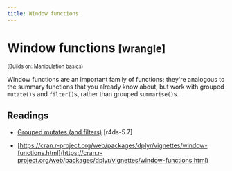 ```yaml
---
title: Window functions
---
```


<!-- Generated automatically from window-functions.yml. Do not edit by hand -->

# Window functions <small class='wrangle'>[wrangle]</small>
<small>(Builds on: [Manipulation basics](manip-basics.md))</small>

Window functions are an important family of functions; they're analogous
to the summary functions that you already know about, but work with
grouped `mutate()`s and `filter()`s, rather than grouped `summarise()`s.

## Readings

  * [Grouped mutates (and filters)](http://r4ds.had.co.nz/transform.html#grouped-mutates-and-filters) [r4ds-5.7]

  * [https://cran.r-project.org/web/packages/dplyr/vignettes/window-functions.html](https://cran.r-project.org/web/packages/dplyr/vignettes/window-functions.html)


